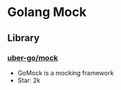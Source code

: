 # Golang Mock

## Library

### [uber-go/mock](https://github.com/uber-go/mock)

- GoMock is a mocking framework
- Star: 2k

